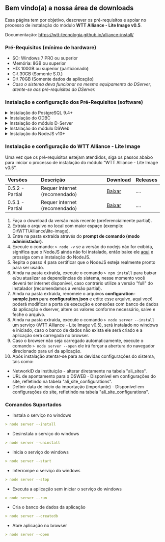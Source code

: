 ## Bem vindo(a) a nossa área de downloads

Essa página tem por objetivo, descrever os pré-requisitos e apoiar no processo de instalação do módulo **WTT Alliance - Lite Image v0.5**.

Documentação: https://wtt-tecnologia.github.io/alliance-install/

### Pré-Requisitos (mínimo de hardware)
- SO: Windows 7 PRO ou superior
- Memória: 8GB ou superior
- HD: 100GB ou superior (particionado)
- C:\ 30GB (Somente S.O.)
- D:\ 70GB (Somente dados da aplicação)
- _Caso o sistema deva funcionar no mesmo equipamento do DServer, atente-se aos pré-requisitos do DServer._



### Instalação e configuração dos Pré-Requisitos (software) 


<details><summary> Instalação do PostgreSQL 9.4+ </summary>
	<p>
	 <h5 style="margin-left: 30px;">Download PostgreSQL 9.4</h5>
		<ol>
			<li> No arquivo baixado acima, encontra-se o instalador, manual de instalação e configuração.</li>
			<li> Install postgres, remove flag "launch stack Builder at exit?"</li>
			<li> Criar banco de dados</li>
			 <li>  Criar table space com nome WTTDSERVER, apontando para o diretório DB do dserver ex. C:\WTT\dserver\Db</li>
			 <li>  Criar Database com nome WTTDSERVER</li>
		</ol>
	</p>
</details>



<details><summary> Instalação do ODBC </summary>
	<p>
	 <h5 style="margin-left: 30px;">Download ODBC</h5>
		<ol>
			<li> No arquivo baixado acima, encontra-se o instalador, manual de instalação e configuração.</li>
			<li> Efetue a instalação do ODBC.</li>
			<li> Configure ODBC, adicionando Postgres ANSI e configurando conexão com Dserver</li>
		</ol>
	</p>
</details>



<details><summary> Instalação do módulo D-Server </summary>
	<p>
	 <h5 style="margin-left: 30px;">Download D-Server</h5>
		<ol>
			<li> No arquivo baixado acima, encontra-se o instalador e manual de instalação e configuração.</li>
			<li> Criar pasta "WTT" na raiz do diretório desejado.</li>
			<li> Copiar pasta dserver para dentro da pasta WTT, criada anteriormente.</li>
			<li> Configurar dserver.</li>
			<li> Instalar o serviço do dserver.</li>
			<li> Ativar Dserver.</li>
			<li> Cria pastar "C:\WTT\storage\dcmimport"</li>
			<li> Marcar flag "habilitar importação de arquivos dicom".</li>
		</ol>
	</p>
</details>



<details><summary> Instalação do módulo DSWeb </summary>
	<p>
	 <h5 style="margin-left: 30px;"> Download DSWeb </h5>
		<ol>
			<li> No arquivo baixado acima, encontra-se o instalador e manual de instalação e configuração. </li>
			<li> Ativar IIS. </li>
			<li> Instalar urlrewrite2.exe. </li>
			<li> Configurar IIS. </li>
			<li> Na raiz (primeiro item da coluna esquerda), seleciona Restrições ISAPI e CGI e clica em Editar configurações de recurso 	e marca a opção: Permitir módulos CGI não especificado. </li>
			<li> Mapeamentos de manipulador (seleciona CGI > botão direito, seleciona Editar Permissões de Recurso > Marcar opção executar ) </li>
			<li> Default Web Site ( adicionar novo diretório virtual > Alias: STORAGE, Caminho fisico "c:\WTT\storage"´> conectar como: selecionar usuário WTTService  ) </li>
			<li> Default Web Site ( adicionar novo diretório virtual > Alias: dsweb, Caminho fisico "c:\WTT\Dserver\Web"´> conectar como: selecionar usuário WTTService  ) </li>
			<li> efault Web Site > dsweb ( URL Rewrite . Add Rules > Blank Rule > name: dsweb.exe | Pattern: .* | conditions: selecona lista em logical Grouping: Match Any, clica em ADD, check if ainput string: Is Not a File, confirma | em 		Rewrite URL informa o valor: dsweb.exe/{R:0} | Aplicar  ) </li>
			<li> Teste: http://127.0.0.1/dsweb/version (Deve apresentar a versão do dsweb) </li>
			<li> Default Web Site > Storage ( selecionar Tipos de MIME e adicionar extenção .data (binary/dat), .dcm (binary/dcm) ) </li>
			<li> Rodar script headers.cmd com permissão de ADM </li>
		</ol>
	</p>
</details>



<details><summary> Instalação do NodeJS v10+ </summary>
	<p>
	 <h5 style="margin-left: 30px;"> Download NodeJS v10+ </h5>
		<ol>
			<li> No arquivo baixado acima, encontra-se o instalador e manual de instalação e configuração. </li>
			<li> Executar o instalado em modo ADM. </li>
		</ol>
	</p>
</details>


### Instalação e configuração do WTT Alliance - Lite Image


Uma vez que os pré-requisitos estejam atendidos, siga os passos abaixo para iniciar o processo de instalação do módulo “WTT Alliance - Lite Image v0.5”.

| Versões | Descrição | Download | Releases
|:-------------|:------------------|:----------------|:----------------|
| 0.5.2 - Partial | Requer internet (recomendado) | [Baixar](https://github.com/WTT-TECNOLOGIA/alliance-install/blob/master/wtt-alliance-lite-image-v0.5.2.zip) | .... |
| 0.5.1 - Partial | Requer internet (recomendado) | [Baixar](https://github.com/WTT-TECNOLOGIA/alliance-install/raw/master/wtt-alliance-lite-image-v0.5.1.zip) | .... |

1. Faça o download da versão mais recente (preferencialmente partial).
2. Extraia o arquivo no local com maior espaço (exemplo: D:\WTT\Alliance\lite-image).
3. Entre na pasta extraída através do **prompt de comando (modo administador)**.
4. Execute o comando: `> node -v` se a versão do nodejs não for exibida, significa que o NodeJS ainda não foi instalado, então baixe ele [aqui](https://nodejs.org/dist/v12.13.1/node-v12.13.1-x64.msi) e prossiga com a instalação do NodeJS.
5. Repita o passo 4 para certificar que o NodeJS esteja realmente pronto para ser usado.
6. Ainda na pasta extraída, execute o comando `> npm install` para baixar e/ou atualizar as dependências do sistema, nesse momento você deverá ter internet disponível, caso contrário utilize a versão "full" do instalador (recomendamos a versão partial).
7. Ainda na pasta extraída, renomeie o arquivos **configuration-sample.json** para **configuration.json** e edite esse arquivo, aqui você poderá modificar a porta de execução e conexões com banco de dados da aplicação e dserver, altere os valores conforme necessário, salve e feche o arquivo.
8. Ainda na pasta extraída, execute o comando `> node server --install` um serviço (WTT Alliance - Lite Image v0.5), será instalado no windows e iniciado, caso o banco de dados não exista ele será criado e a aplicação será carregada no browser.
9. Caso o browser não seja carregado automaticamente, execute o comando `> node server --open` ele irá forçar a abertura do navegador direcionado para url da aplicação.
10. Após instalação atentar-se para as devidas configurações do sistema, tais como:
- NetworkID da instituição - alterar diretamente na tabela "ali_sites".
- URL de apontamento para o DSWEB - Disponível em configurações do site, refletindo na tabela "ali_site_configurations".
- Definir data de início da importação (importante) - Disponível em configurações do site, refletindo na tabela "ali_site_configurations".



### Comandos Suportados
- Instala o serviço no windows
```markdown
> node server --install
```

- Desinstala o serviço do windows
```markdown
> node server --uninstall
```

- Inicia o serviço do windows
```markdown
> node server --start
```

- Interrompe o serviço do windows
```markdown
> node server --stop
```

- Executa a aplicação sem iniciar o serviço do windows
```markdown
> node server --run
```

- Cria o banco de dados da aplicação
```markdown
> node server --createdb
```

- Abre aplicação no browser
```markdown
> node server --open
```
